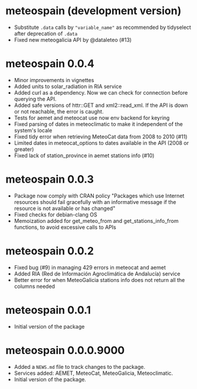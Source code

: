 # meteospain (development version)

* Substitute `.data` calls by `"variable_name"` as recommended by tidyselect after deprecation of `.data`
* Fixed new meteogalicia API by @dataleteo (#13)

# meteospain 0.0.4

* Minor improvements in vignettes
* Added units to solar_radiation in RIA service
* Added curl as a dependency. Now we can check for connection before querying the API.
* Added safe versions of httr::GET and xml2::read_xml. If the API is down or not reachable, the error is caught.
* Tests for aemet and meteocat use now env backend for keyring
* Fixed parsing of dates in meteoclimatic to make it independent of the system's locale
* Fixed tidy error when retrieving MeteoCat data from 2008 to 2010 (#11)
* Limited dates in meteocat_options to dates available in the API (2008 or greater)
* Fixed lack of station_province in aemet stations info (#10)

# meteospain 0.0.3

* Package now comply with CRAN policy "Packages which use Internet resources should fail
gracefully with an informative message if the resource is not available or has changed"
* Fixed checks for debian-clang OS
* Memoization added for get_meteo_from and get_stations_info_from functions, to avoid excessive calls to APIs

# meteospain 0.0.2

* Fixed bug (#9) in managing 429 errors in meteocat and aemet
* Added RIA (Red de Información Agroclimática de Andalucía) service
* Better error for when MeteoGalicia stations info does not return all the columns needed

# meteospain 0.0.1

* Initial version of the package

# meteospain 0.0.0.9000

* Added a `NEWS.md` file to track changes to the package.
* Services added: AEMET, MeteoCat, MeteoGalicia, Meteoclimatic.
* Initial version of the package.
